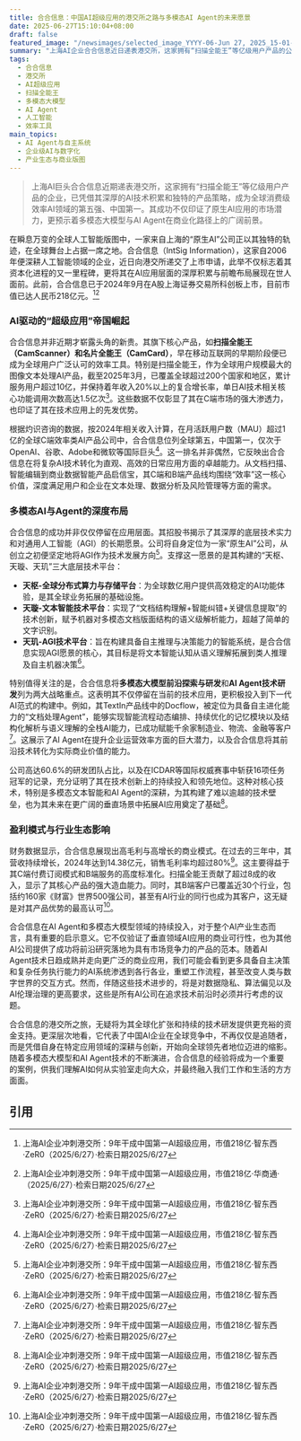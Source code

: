 ```yaml
---
title: 合合信息：中国AI超级应用的港交所之路与多模态AI Agent的未来愿景
date: 2025-06-27T15:10:04+08:00
draft: false
featured_image: "/newsimages/selected_image_YYYY-06-Jun 27, 2025_15-01-23-666.jpg"
summary: "上海AI企业合合信息近日递表港交所，这家拥有“扫描全能王”等亿级用户产品的公司，已是全球消费级效率AI领域的第五强、中国第一。其成功得益于深厚的AI技术积累和“AI-native”的产品策略，并正积极投入多模态大模型和AI Agent等前沿技术研发，以期实现通用人工智能愿景，展示了中国AI企业在全球市场的影响力。"
tags: 
  - 合合信息
  - 港交所
  - AI超级应用
  - 扫描全能王
  - 多模态大模型
  - AI Agent
  - 人工智能
  - 效率工具
main_topics: 
  - AI Agent与自主系统
  - 企业级AI与数字化
  - 产业生态与商业版图
---
```


> 上海AI巨头合合信息近期递表港交所，这家拥有“扫描全能王”等亿级用户产品的企业，已凭借其深厚的AI技术积累和独特的产品策略，成为全球消费级效率AI领域的第五强、中国第一。其成功不仅印证了原生AI应用的市场潜力，更预示着多模态大模型与AI Agent在商业化路径上的广阔前景。

在瞬息万变的全球人工智能版图中，一家来自上海的“原生AI”公司正以其独特的轨迹，在全球舞台上占据一席之地。合合信息（IntSig Information），这家自2006年便深耕人工智能领域的企业，近日向港交所递交了上市申请，此举不仅标志着其资本化进程的又一里程碑，更将其在AI应用层面的深厚积累与前瞻布局展现在世人面前。此前，合合信息已于2024年9月在A股上海证券交易所科创板上市，目前市值已达人民币218亿元。[^1][^2]

### AI驱动的“超级应用”帝国崛起

合合信息并非近期才崭露头角的新贵。其旗下核心产品，如**扫描全能王（CamScanner）**和**名片全能王（CamCard）**，早在移动互联网的早期阶段便已成为全球用户广泛认可的效率工具。特别是扫描全能王，作为全球用户规模最大的图像文本处理AI产品，截至2025年3月，已覆盖全球超过200个国家和地区，累计服务用户超过10亿，并保持着年收入20%以上的复合增长率，单日AI技术相关核心功能调用次数高达1.5亿次[^1]。这些数据不仅彰显了其在C端市场的强大渗透力，也印证了其在技术应用上的先发优势。

根据灼识咨询的数据，按2024年相关收入计算，在月活跃用户数（MAU）超过1亿的全球C端效率类AI产品公司中，合合信息位列全球第五，中国第一，仅次于OpenAI、谷歌、Adobe和微软等国际巨头[^1]。这一排名并非偶然，它反映出合合信息在将复杂AI技术转化为直观、高效的日常应用方面的卓越能力。从文档扫描、智能编辑到商业数据智能产品启信宝，其C端和B端产品线均围绕“效率”这一核心价值，深度满足用户和企业在文本处理、数据分析及风险管理等方面的需求。

### 多模态AI与Agent的深度布局

合合信息的成功并非仅仅停留在应用层面。其招股书揭示了其深厚的底层技术实力和对通用人工智能（AGI）的长期愿景。公司将自身定位为一家“原生AI”公司，从创立之初便坚定地将AGI作为技术发展方向[^1]。支撑这一愿景的是其构建的“天枢、天璇、天玑”三大底层技术平台：

*   **天枢-全球分布式算力与存储平台**：为全球数亿用户提供高效稳定的AI功能体验，是其全球业务拓展的基础设施。
*   **天璇-文本智能技术平台**：实现了“文档结构理解+智能纠错+关键信息提取”的技术创新，赋予机器对多模态文档版面结构的语义级解析能力，超越了简单的文字识别。
*   **天玑-AGI技术平台**：旨在构建具备自主推理与决策能力的智能系统，是合合信息实现AGI愿景的核心，其目标是将文本智能认知从语义理解拓展到类人推理及自主机器决策[^1]。

特别值得关注的是，合合信息将**多模态大模型前沿探索与研发**和**AI Agent技术研发**列为两大战略重点。这表明其不仅停留在当前的技术应用，更积极投入到下一代AI范式的构建中。例如，其TextIn产品线中的Docflow，被定位为具备自主进化能力的“文档处理Agent”，能够实现智能流程动态编排、持续优化的记忆模块以及结构化解析与语义理解的全栈AI能力，已成功赋能千余家制造业、物流、金融等客户[^1]。这展示了AI Agent在提升企业运营效率方面的巨大潜力，以及合合信息将其前沿技术转化为实际商业价值的能力。

公司高达60.6%的研发团队占比，以及在ICDAR等国际权威赛事中斩获16项任务冠军的记录，充分证明了其在技术创新上的持续投入和领先地位。这种对核心技术，特别是多模态文本智能和AI Agent的深耕，为其构建了难以逾越的技术壁垒，也为其未来在更广阔的垂直场景中拓展AI应用奠定了基础[^1]。

### 盈利模式与行业生态影响

财务数据显示，合合信息展现出高毛利与高增长的商业模式。在过去的三年中，其营收持续增长，2024年达到14.38亿元，销售毛利率均超过80%[^1]。这主要得益于其C端付费订阅模式和B端服务的高度标准化。扫描全能王贡献了超过8成的收入，显示了其核心产品的强大造血能力。同时，其B端客户已覆盖近30个行业，包括约160家《财富》世界500强公司，甚至有AI行业的同行也成为其客户，这无疑是对其产品优势的最高认可[^1]。

合合信息在AI Agent和多模态大模型领域的持续投入，对于整个AI产业生态而言，具有重要的启示意义。它不仅验证了垂直领域AI应用的商业可行性，也为其他AI公司提供了成功将前沿研究落地为具有市场竞争力的产品的范本。随着AI Agent技术日趋成熟并走向更广泛的商业应用，我们可能会看到更多具备自主决策和复杂任务执行能力的AI系统渗透到各行各业，重塑工作流程，甚至改变人类与数字世界的交互方式。然而，伴随这些技术进步的，将是对数据隐私、算法偏见以及AI伦理治理的更高要求，这些是所有AI公司在追求技术前沿时必须并行考虑的议题。

合合信息的港交所之旅，无疑将为其全球化扩张和持续的技术研发提供更充裕的资金支持。更深层次地看，它代表了中国AI企业在全球竞争中，不再仅仅是追随者，而是凭借自身在特定应用领域的深耕与创新，开始向全球领先者地位迈进的缩影。随着多模态大模型和AI Agent技术的不断演进，合合信息的经验将成为一个重要的案例，供我们理解AI如何从实验室走向大众，并最终融入我们工作和生活的方方面面。

## 引用
[^1]: 上海AI企业冲刺港交所：9年干成中国第一AI超级应用，市值218亿·智东西·ZeR0（2025/6/27）·检索日期2025/6/27
[^2]: 上海AI企业冲刺港交所：9年干成中国第一AI超级应用，市值218亿·华商通·（2025/6/27）·检索日期2025/6/27
